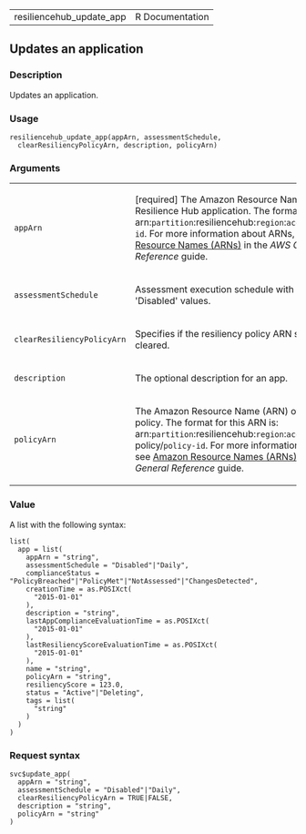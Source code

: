 <table style="width: 100%;">
<tbody>
<tr class="odd">
<td>resiliencehub_update_app</td>
<td style="text-align: right;">R Documentation</td>
</tr>
</tbody>
</table>

## Updates an application

### Description

Updates an application.

### Usage

    resiliencehub_update_app(appArn, assessmentSchedule,
      clearResiliencyPolicyArn, description, policyArn)

### Arguments

<table>
<colgroup>
<col style="width: 35%" />
<col style="width: 65%" />
</colgroup>
<tbody>
<tr class="odd">
<td><code id="resiliencehub_update_app_:_appArn">appArn</code></td>
<td><p>[required] The Amazon Resource Name (ARN) of the Resilience Hub
application. The format for this ARN is:
arn:<code>partition</code>:resiliencehub:<code>region</code>:<code>account</code>:app/<code>app-id</code>.
For more information about ARNs, see <a
href="https://docs.aws.amazon.com/IAM/latest/UserGuide/reference-arns.html">Amazon
Resource Names (ARNs)</a> in the <em>AWS General Reference</em>
guide.</p></td>
</tr>
<tr class="even">
<td><code
id="resiliencehub_update_app_:_assessmentSchedule">assessmentSchedule</code></td>
<td><p>Assessment execution schedule with 'Daily' or 'Disabled'
values.</p></td>
</tr>
<tr class="odd">
<td><code
id="resiliencehub_update_app_:_clearResiliencyPolicyArn">clearResiliencyPolicyArn</code></td>
<td><p>Specifies if the resiliency policy ARN should be
cleared.</p></td>
</tr>
<tr class="even">
<td><code
id="resiliencehub_update_app_:_description">description</code></td>
<td><p>The optional description for an app.</p></td>
</tr>
<tr class="odd">
<td><code
id="resiliencehub_update_app_:_policyArn">policyArn</code></td>
<td><p>The Amazon Resource Name (ARN) of the resiliency policy. The
format for this ARN is:
arn:<code>partition</code>:resiliencehub:<code>region</code>:<code>account</code>:resiliency-policy/<code>policy-id</code>.
For more information about ARNs, see <a
href="https://docs.aws.amazon.com/IAM/latest/UserGuide/reference-arns.html">Amazon
Resource Names (ARNs)</a> in the <em>AWS General Reference</em>
guide.</p></td>
</tr>
</tbody>
</table>

### Value

A list with the following syntax:

    list(
      app = list(
        appArn = "string",
        assessmentSchedule = "Disabled"|"Daily",
        complianceStatus = "PolicyBreached"|"PolicyMet"|"NotAssessed"|"ChangesDetected",
        creationTime = as.POSIXct(
          "2015-01-01"
        ),
        description = "string",
        lastAppComplianceEvaluationTime = as.POSIXct(
          "2015-01-01"
        ),
        lastResiliencyScoreEvaluationTime = as.POSIXct(
          "2015-01-01"
        ),
        name = "string",
        policyArn = "string",
        resiliencyScore = 123.0,
        status = "Active"|"Deleting",
        tags = list(
          "string"
        )
      )
    )

### Request syntax

    svc$update_app(
      appArn = "string",
      assessmentSchedule = "Disabled"|"Daily",
      clearResiliencyPolicyArn = TRUE|FALSE,
      description = "string",
      policyArn = "string"
    )
